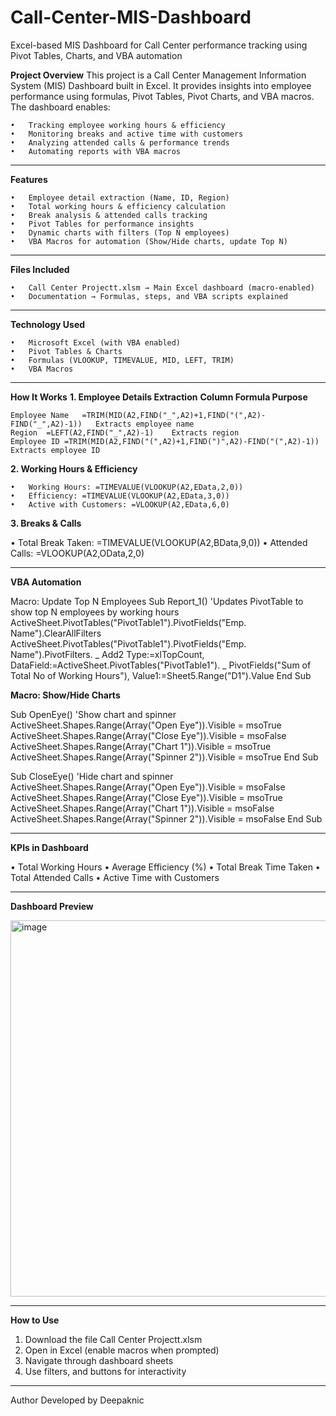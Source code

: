 # Call-Center-MIS-Dashboard
Excel-based MIS Dashboard for Call Center performance tracking using Pivot Tables, Charts, and VBA automation

**Project Overview**
This project is a Call Center Management Information System (MIS) Dashboard built in Excel.
It provides insights into employee performance using formulas, Pivot Tables, Pivot Charts, and VBA macros.
The dashboard enables:

    •	Tracking employee working hours & efficiency
    •	Monitoring breaks and active time with customers
    •	Analyzing attended calls & performance trends
    •	Automating reports with VBA macros
________________________________________
**Features**

    •	Employee detail extraction (Name, ID, Region)
    •	Total working hours & efficiency calculation
    •	Break analysis & attended calls tracking
    •	Pivot Tables for performance insights
    •	Dynamic charts with filters (Top N employees)
    •	VBA Macros for automation (Show/Hide charts, update Top N)
________________________________________
**Files Included**

    •	Call Center Projectt.xlsm → Main Excel dashboard (macro-enabled)
    •	Documentation → Formulas, steps, and VBA scripts explained
________________________________________
**Technology Used**

    •	Microsoft Excel (with VBA enabled)
    •	Pivot Tables & Charts
    •	Formulas (VLOOKUP, TIMEVALUE, MID, LEFT, TRIM)
    •	VBA Macros
________________________________________
**How It Works**
**1. Employee Details Extraction**
**Column	Formula	Purpose**

    Employee Name	=TRIM(MID(A2,FIND("_",A2)+1,FIND("(",A2)-FIND("_",A2)-1))	Extracts employee name
    Region	=LEFT(A2,FIND("_",A2)-1)	Extracts region
    Employee ID	=TRIM(MID(A2,FIND("(",A2)+1,FIND(")",A2)-FIND("(",A2)-1))	Extracts employee ID
**2. Working Hours & Efficiency**

    •	Working Hours: =TIMEVALUE(VLOOKUP(A2,EData,2,0))
    •	Efficiency: =TIMEVALUE(VLOOKUP(A2,EData,3,0))
    •	Active with Customers: =VLOOKUP(A2,EData,6,0)
**3. Breaks & Calls**

•	Total Break Taken: =TIMEVALUE(VLOOKUP(A2,BData,9,0))
•	Attended Calls: =VLOOKUP(A2,OData,2,0)
________________________________________
**VBA Automation**

Macro: Update Top N Employees
Sub Report_1()
    'Updates PivotTable to show top N employees by working hours
    ActiveSheet.PivotTables("PivotTable1").PivotFields("Emp. Name").ClearAllFilters
    ActiveSheet.PivotTables("PivotTable1").PivotFields("Emp. Name").PivotFilters. _
        Add2 Type:=xlTopCount, DataField:=ActiveSheet.PivotTables("PivotTable1"). _
        PivotFields("Sum of Total No of Working Hours"), Value1:=Sheet5.Range("D1").Value
End Sub

**Macro: Show/Hide Charts**

Sub OpenEye()
    'Show chart and spinner
    ActiveSheet.Shapes.Range(Array("Open Eye")).Visible = msoTrue
    ActiveSheet.Shapes.Range(Array("Close Eye")).Visible = msoFalse
    ActiveSheet.Shapes.Range(Array("Chart 1")).Visible = msoTrue
    ActiveSheet.Shapes.Range(Array("Spinner 2")).Visible = msoTrue
End Sub

Sub CloseEye()
    'Hide chart and spinner
    ActiveSheet.Shapes.Range(Array("Open Eye")).Visible = msoFalse
    ActiveSheet.Shapes.Range(Array("Close Eye")).Visible = msoTrue
    ActiveSheet.Shapes.Range(Array("Chart 1")).Visible = msoFalse
    ActiveSheet.Shapes.Range(Array("Spinner 2")).Visible = msoFalse
End Sub
________________________________________
**KPIs in Dashboard**

•	Total Working Hours
•	Average Efficiency (%)
•	Total Break Time Taken
•	Total Attended Calls
•	Active Time with Customers
________________________________________
**Dashboard Preview**

<img width="985" height="602" alt="image" src="https://github.com/user-attachments/assets/919d566a-f6a0-4a73-9891-5900c653fa3e" />

 ________________________________________
**How to Use**

1.	Download the file Call Center Projectt.xlsm
2.	Open in Excel (enable macros when prompted)
3.	Navigate through dashboard sheets
4.	Use filters, and buttons for interactivity
________________________________________
Author
Developed by Deepaknic

